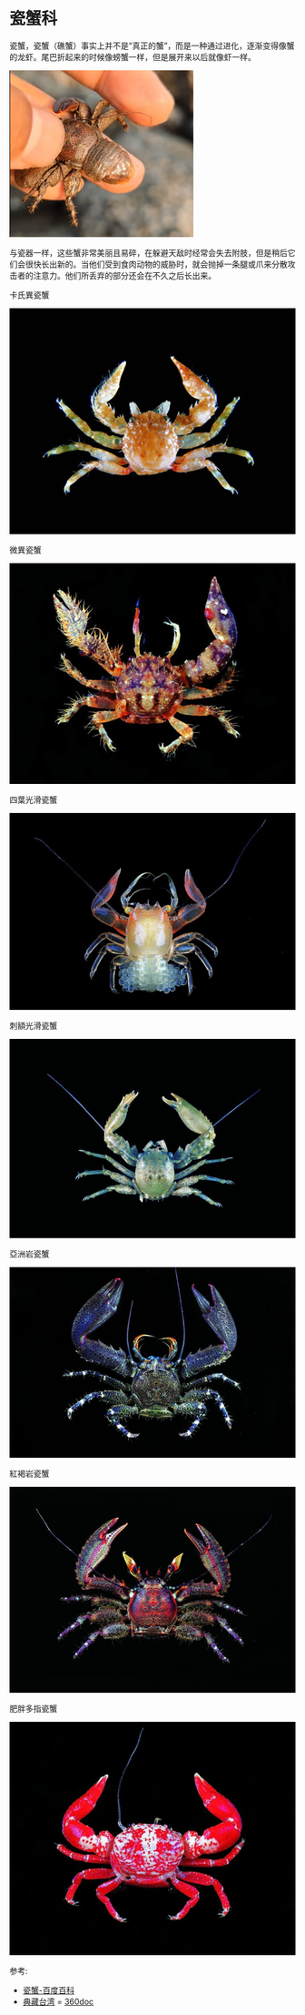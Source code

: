 # 瓷蟹科

瓷蟹，瓷蟹（礁蟹）事实上并不是“真正的蟹”，而是一种通过进化，逐渐变得像蟹的龙虾。尾巴折起来的时候像螃蟹一样，但是展开来以后就像虾一样。

![](01.png)

与瓷器一样，这些蟹非常美丽且易碎，在躲避天敌时经常会失去附肢，但是稍后它们会很快长出新的。当他们受到食肉动物的威胁时，就会抛掉一条腿或爪来分散攻击者的注意力。他们所丢弃的部分还会在不久之后长出来。

卡氏異瓷蟹

![](02.jpeg)

微異瓷蟹

![](03.jpeg)

四葉光滑瓷蟹

![](04.jpeg)

刺額光滑瓷蟹

![](05.jpeg)

亞洲岩瓷蟹

![](06.jpeg)

紅褐岩瓷蟹

![](07.jpeg)

肥胖多指瓷蟹

![](08.jpeg)

参考:
- [瓷蟹-百度百科](https://baike.baidu.com/item/%E7%93%B7%E8%9F%B9?fromModule=lemma_search-box)
- [典藏台湾](https://catalog.digitalarchives.tw/Catalog/List.jsp?CID=5257)
= [360doc](http://www.360doc.com/content/17/0121/09/8527076_577598599.shtml)
